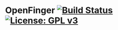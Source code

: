 # OpenFinger [![Build Status](https://travis-ci.org/RandomUserIK/OpenFinger.svg?branch=dev)](https://travis-ci.org/RandomUserIK/OpenFinger) [![License: GPL v3](https://img.shields.io/badge/License-GPLv3-blue.svg)](https://www.gnu.org/licenses/gpl-3.0)